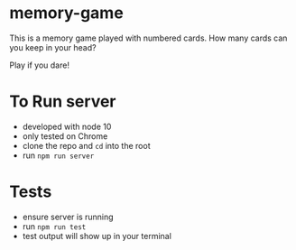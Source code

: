 # memory-game

This is a memory game played with numbered cards. How many cards can you keep in your head?

Play if you dare!

# To Run server
- developed with node 10
- only tested on Chrome
- clone the repo and `cd` into the root
- run `npm run server`

# Tests
- ensure server is running
- run `npm run test`
- test output will show up in your terminal